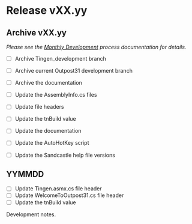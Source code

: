 <!-- u250107 -->

# Release vXX.yy

## Archive vXX.yy

*Please see the [Monthly Development](./Monthly-development.md) process documentation for details.*

- [ ] Archive Tingen_development branch
- [ ] Archive current Outpost31 development branch
- [ ] Archive the documentation
- [ ] Update the AssemblyInfo.cs files
- [ ] Update file headers
- [ ] Update the tnBuild value
- [ ] Update the documentation
- [ ] Update the AutoHotKey script
- [ ] Update the Sandcastle help file versions


## YYMMDD

- [ ] Update Tingen.asmx.cs file header
- [ ] Update WelcomeToOutpost31.cs file header
- [ ] Update the tnBuild value

Development notes.
